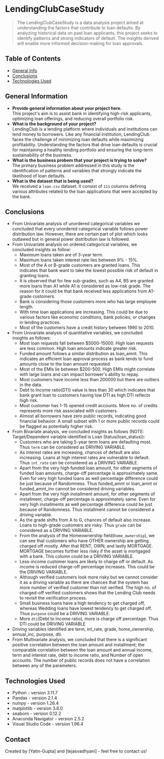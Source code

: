 # LendingClubCaseStudy
> The LendingClubCaseStudy is a data analysis project aimed at understanding the factors that contribute to loan defaults. By analyzing historical data on past loan applicants, this project seeks to identify patterns and strong indicators of default. The insights derived will enable more informed decision-making for loan approvals.


## Table of Contents
* [General Info](#general-information)
* [Conclusions](#conclusions)
* [Technologies Used](#technologies-used)

<!-- You can include any other section that is pertinent to your problem -->

## General Information
- <b>Provide general information about your project here.</b><br/>
This project's aim is to assist bank in identifying high-risk applicants, optimizing loan offerings, and reducing overall portfolio risk.
- <b>What is the background of your project?</b><br/>
LendingClub is a lending platform where individuals and institutions can lend money to borrowers. Like any financial institution, LendingClub faces the challenge of minimizing loan defaults while maximizing profitability. Understanding the factors that drive loan defaults is crucial for maintaining a healthy lending portfolio and ensuring the long-term sustainability of the business.
- <b>What is the business probem that your project is trying to solve?</b><br/>
The primary business problem addressed in this study is the identification of patterns and variables that strongly indicate the likelihood of loan defaults.
- <b>What is the dataset that is being used?</b><br/>
We received a `loan.csv` dataset. It consist of `111` columns defining various attributes related to the loan applications that were accepted by the bank.

<!-- You don't have to answer all the questions - just the ones relevant to your project. -->

## Conclusions
- From Univariate analysis of unordered categorical variables we concluded that every unordered categorical variable follows power distribution law. However, there are certain part of plot which looks outlawed but in general power distribution law is followed.
- From Univariate analysis on ordered categorical variables, we concluded insights as follow: 
    - Maximum loans taken are of 3-year term. 
    - Maximum loans taken interest rate lies between 9% - 15%.
    - Most of the A or B-grade customers are granted loans. This indicates that bank want to take the lowest possible risk of default in granting loans.
    -  It is observed that for few sub-grades, such as A4, B5 are granted more loans than A1 while A1 is considered as low-risk grade. The reason for it could be that bank received less applications from A1-grade customers.
    - Bank is considering those customers more who has large employee length. 
    - With time loan applications are increasing. This could be due to various factors like economic conditions, bank policies, or changes in lending practices.
    - Most of the customers have a credit history between 1990 to 2010.
- From Univariate analysis of quantitative variables, we concluded insights as follows:
    - Most loan requests fall between $5000-15000. High loan requests are less common. High loan amounts indicate greater risk.
    - Funded amount follows a similar distribution as loan_amnt. This indicates an efficient loan approval process as bank tends to fund amounts close to the loan amount requested.
    - Most of the EMIs lie between $200-500. High EMIs might correlate with large loans and can impact borrower's ability to repay.
    - Most customers have income less than 200000 but there are outliers in the data.
    - Debt to Income ratio(DTI) value is less than 30 which indicates that bank grant loan to customers having low DTI as high DTI reflects high risk.
    - Most customer has 1-15 opened credit accounts. More no. of credits represents more risk associated with customers.
    - Almost all borrowers have zero public records, indicating good financial behavior. A small subset with 1 or more public records could be flagged as potentially higher risk.
- From Bivariate analysis, we concluded insights as follows (NOTE: Target/Dependent variable identified is Loan Status(loan_status)):
    - Customers who are taking 5-year term loans are defaulting most. Thus `term` can be considered as DRIVING VARIABLE.
    - As interest rates are increasing, chances of default are also increasing. Loans at high interest rates are vulnerable to default. Thus `int_rate` can be considered as a DRIVING VARIABLE.
    - Apart from the very high funded loan amount, for other segments of funded loan amounts, charge-off percentage is approximately same. Even for very high funded loans as well percentage difference could be just because of Randomness. Thus funded_amnt or loan_amnt or funded_amnt_inv cannot be considered driving variables.
    - Apart from the very high installment amount, for other segments of installment, charge-off percentage is approximately same. Even for very high installments as well percentage difference could be just because of Randomness. Thus installment cannot be considered a driving variable.
    - As the grade shifts from A to G, chances of default also increase. Loans to high-grade customers are risky. Thus `grade` can be considered as a DRIVING VARIABLE.
    - From the analysis of the Homeownership field(`home_ownership`), we can see that customers who have OTHER ownership are getting charged off mostly. After that RENT, OWN, and lastly MORTGAGE. MORTGAGE becomes further less risky if the asset is mortgaged with a bank. This column could be a DRIVING VARIABLE.
    - Less-income customer loans are likely to charge off or default. As income is reduced charge-off percentage increases. This could be the DRIVING VARIABLE.
    - Although verified customers look more risky but we cannot consider it as a driving variable as there are chances that the system has more number of verified customer than not verified. The high no. of charged-off verified customers shows that the Lending Club needs to revisit the verification process.
    - Small business loans have a high tendency to get charged off, whereas Wedding loans have lowest tendency to get charged off. Thus `purpose` could be a DRIVING VARIABLE.
    - More `dti`(Debt to Income ratio), more is charge off percentage. Thus DTI could be DRIVING VARIABLE
- Driving variables identified are term, int_rate, grade, home_ownership, annual_inc, purpose, dti.
- From Multivariate analysis, we concluded that there is a significant positive correlation between the loan amount and installment; the comparable correlation between the loan amount and annual income, term and interest rate, debt to income ratio, and Number of open accounts. The number of public records does not have a correlation between any of the parameters.


<!-- You don't have to answer all the questions - just the ones relevant to your project. -->


## Technologies Used
- Python - version 3.11.7
- Pandas - version 2.1.4
- numpy - version 1.26.4
- matplotlib - version 3.8.0
- seaborn - version 0.12.2
- Anaconda Navigator - version 2.5.2
- Visual Studio Code - version 1.96.4

<!-- As the libraries versions keep on changing, it is recommended to mention the version of library used in this project -->

## Contact
Created by [Yatin-Gupta] and [tejasvadhyani] - feel free to contact us!


<!-- Optional -->
<!-- ## License -->
<!-- This project is open source and available under the [... License](). -->

<!-- You don't have to include all sections - just the one's relevant to your project -->
